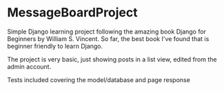 # MessageBoardProject

Simple Django learning project following the amazing book Django for Beginners by William S. Vincent. So far, the best book I've found that is beginner friendly to learn Django.

The project is very basic, just showing posts in a list view, edited from the admin account. 

Tests included covering the model/database and page response
